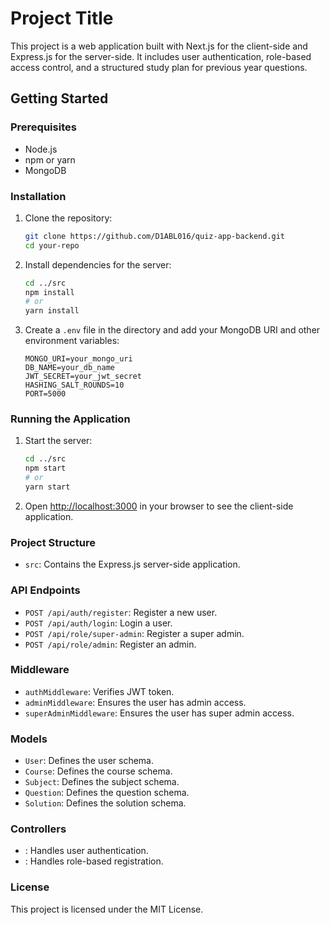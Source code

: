 # Project Title

This project is a web application built with Next.js for the client-side and Express.js for the server-side. It includes user authentication, role-based access control, and a structured study plan for previous year questions.

## Getting Started

### Prerequisites

- Node.js
- npm or yarn
- MongoDB

### Installation

1. Clone the repository:
    ```sh
    git clone https://github.com/D1ABL016/quiz-app-backend.git
    cd your-repo
    ```

2. Install dependencies for the server:
    ```sh
    cd ../src
    npm install
    # or
    yarn install
    ```

3. Create a `.env` file in the  directory and add your MongoDB URI and other environment variables:
    ```env
    MONGO_URI=your_mongo_uri
    DB_NAME=your_db_name
    JWT_SECRET=your_jwt_secret
    HASHING_SALT_ROUNDS=10
    PORT=5000
    ```

### Running the Application

1. Start the server:
    ```sh
    cd ../src
    npm start
    # or
    yarn start
    ```

2. Open [http://localhost:3000](http://localhost:3000) in your browser to see the client-side application.

### Project Structure

- `src`: Contains the Express.js server-side application.

### API Endpoints

- `POST /api/auth/register`: Register a new user.
- `POST /api/auth/login`: Login a user.
- `POST /api/role/super-admin`: Register a super admin.
- `POST /api/role/admin`: Register an admin.

### Middleware

- `authMiddleware`: Verifies JWT token.
- `adminMiddleware`: Ensures the user has admin access.
- `superAdminMiddleware`: Ensures the user has super admin access.

### Models

- `User`: Defines the user schema.
- `Course`: Defines the course schema.
- `Subject`: Defines the subject schema.
- `Question`: Defines the question schema.
- `Solution`: Defines the solution schema.

### Controllers

- : Handles user authentication.
- : Handles role-based registration.

### License

This project is licensed under the MIT License.